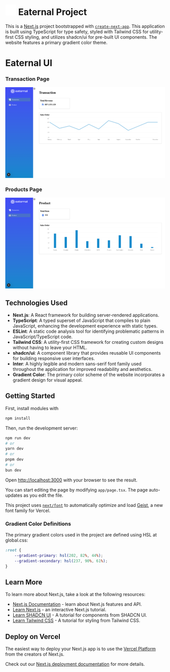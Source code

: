 # ![Eaternal](/app/icon.png) Eaternal Project

This is a [Next.js](https://nextjs.org) project bootstrapped with [`create-next-app`](https://nextjs.org/docs/app/api-reference/cli/create-next-app). This application is built using TypeScript for type safety, styled with Tailwind CSS for utility-first CSS styling, and utilizes shadcn/ui for pre-built UI components. The website features a primary gradient color theme.

# Eaternal UI
### Transaction Page
![Eaternal - Transaction UI](/app/ui-preview-transaction.png)
### Products Page
![Eaternal - Products UI](/app/ui-preview-products.png)

## Technologies Used

- **Next.js**: A React framework for building server-rendered applications.
- **TypeScript**: A typed superset of JavaScript that compiles to plain JavaScript, enhancing the development experience with static types.
- **ESLint**: A static code analysis tool for identifying problematic patterns in JavaScript/TypeScript code.
- **Tailwind CSS**: A utility-first CSS framework for creating custom designs without having to leave your HTML.
- **shadcn/ui**: A component library that provides reusable UI components for building responsive user interfaces.
- **Inter**: A highly legible and modern sans-serif font family used throughout the application for improved readability and aesthetics.
- **Gradient Color**: The primary color scheme of the website incorporates a gradient design for visual appeal.

## Getting Started

First, install modules with

```bash
npm install
```

Then, run the development server:

```bash
npm run dev
# or
yarn dev
# or
pnpm dev
# or
bun dev
```

Open [http://localhost:3000](http://localhost:3000) with your browser to see the result.

You can start editing the page by modifying `app/page.tsx`. The page auto-updates as you edit the file.

This project uses [`next/font`](https://nextjs.org/docs/app/building-your-application/optimizing/fonts) to automatically optimize and load [Geist](https://vercel.com/font), a new font family for Vercel.

### Gradient Color Definitions

The primary gradient colors used in the project are defined using HSL at global.css:

```css
:root {
    --gradient-primary: hsl(202, 82%, 44%);
    --gradient-secondary: hsl(237, 90%, 61%);
}
```

## Learn More

To learn more about Next.js, take a look at the following resources:

- [Next.js Documentation](https://nextjs.org/docs) - learn about Next.js features and API.
- [Learn Next.js](https://nextjs.org/learn) - an interactive Next.js tutorial.
- [Learn SHADCN UI](https://ui.shadcn.com/docs) - A tutorial for components from SHADCN UI.
- [Learn Tailwind CSS](https://tailwindcss.com/docs/installation) - A tutorial for styling from Tailwind CSS.



## Deploy on Vercel

The easiest way to deploy your Next.js app is to use the [Vercel Platform](https://vercel.com/new?utm_medium=default-template&filter=next.js&utm_source=create-next-app&utm_campaign=create-next-app-readme) from the creators of Next.js.

Check out our [Next.js deployment documentation](https://nextjs.org/docs/app/building-your-application/deploying) for more details.
